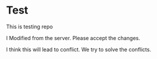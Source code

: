 # Test
This is testing repo

I Modified from the server. Please accept the changes.

I think this will lead to conflict. We try to solve the conflicts.
